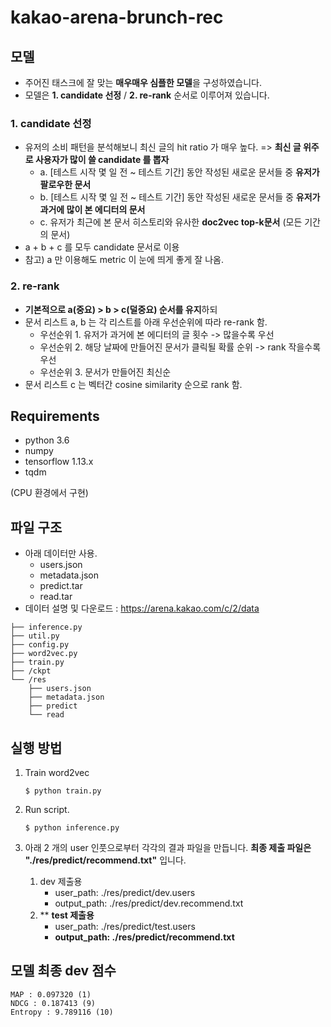 # kakao-arena-brunch-rec

## 모델
- 주어진 태스크에 잘 맞는 **매우매우 심플한 모델**을 구성하였습니다.
- 모델은 **1. candidate 선정** / **2. re-rank** 순서로 이루어져 있습니다.

### 1. candidate 선정 
- 유저의 소비 패턴을 분석해보니 최신 글의 hit ratio 가 매우 높다. => **최신 글 위주로 사용자가 많이 쓸 candidate 를 뽑자**
   - a. [테스트 시작 몇 일 전 ~ 테스트 기간] 동안 작성된 새로운 문서들 중 **유저가 팔로우한 문서**
   - b. [테스트 시작 몇 일 전 ~ 테스트 기간] 동안 작성된 새로운 문서들 중 **유저가 과거에 많이 본 에디터의 문서**
   - c. 유저가 최근에 본 문서 히스토리와 유사한 **doc2vec top-k문서** (모든 기간의 문서)
- a + b + c 를 모두 candidate 문서로 이용
- 참고) a 만 이용해도 metric 이 눈에 띄게 좋게 잘 나옴.

### 2. re-rank
- **기본적으로 a(중요) > b > c(덜중요) 순서를 유지**하되 
- 문서 리스트 a, b 는 각 리스트를 아래 우선순위에 따라 re-rank 함.
   - 우선순위 1. 유저가 과거에 본 에디터의 글 횟수 -> 많을수록 우선
   - 우선순위 2. 해당 날짜에 만들어진 문서가 클릭될 확률 순위 -> rank 작을수록 우선
   - 우선순위 3. 문서가 만들어진 최신순
- 문서 리스트 c 는 벡터간 cosine similarity 순으로 rank 함.

## Requirements
- python 3.6
- numpy
- tensorflow 1.13.x
- tqdm

(CPU 환경에서 구현)

## 파일 구조
- 아래 데이터만 사용.
   - users.json
   - metadata.json
   - predict.tar
   - read.tar
- 데이터 설명 및 다운로드 : https://arena.kakao.com/c/2/data

~~~
├── inference.py
├── util.py
├── config.py
├── word2vec.py
├── train.py
├── /ckpt
└── /res
    ├── users.json
    ├── metadata.json
    ├── predict
    └── read
~~~


## 실행 방법
1. Train word2vec

   ~~~
   $ python train.py
   ~~~
2. Run script.

	~~~
	$ python inference.py
	~~~


3. 아래 2 개의 user 인풋으로부터 각각의 결과 파일을 만듭니다. **최종 제출 파일은 "./res/predict/recommend.txt"** 입니다.
   1. dev 제출용
      - user_path: ./res/predict/dev.users
      - output_path: ./res/predict/dev.recommend.txt
   2. ** **test 제출용**
      - user_path: ./res/predict/test.users
      - **output_path: ./res/predict/recommend.txt**


## 모델 최종 dev 점수
~~~
MAP : 0.097320 (1)
NDCG : 0.187413 (9)
Entropy : 9.789116 (10)
~~~
